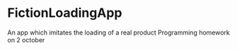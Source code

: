 # FictionLoadingApp
An app which imitates the loading of a real product
Programming homework on 2 october
